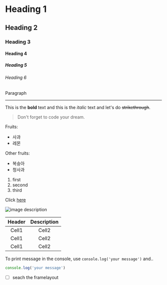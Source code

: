 <!-- Heading -->
# Heading 1
## Heading 2
### Heading 3
#### Heading 4
##### Heading 5
###### Heading 6
Paragraph

<!-- Line -->
___

<!-- Text attributes -->
This is the **bold** text and this
is the *italic* text and let's do
~~strikethrough~~.

<!-- Quote -->
>Don't forget to code your dream.

<!-- Bullet list -->
Fruits:
* 사과
* 레몬

Other fruits:
- 복숭아
- 청사과

<!-- Number List -->
1. first
2. second
3. third

<!-- Link -->
Click [here](http://academy.dream-coding.com/)

![image description](https://scontent-gmp1-1.xx.fbcdn.net/v/t1.0-9/97977178_1627558427393379_7807565887686311936_o.jpg?_nc_cat=110&ccb=2&_nc_sid=6e5ad9&_nc_ohc=wVYnIWn1wd4AX_isIz3&_nc_ht=scontent-gmp1-1.xx&oh=1e1b82432832cd87082fb07433af2bd3&oe=601FF35E)

<!-- Table -->
|Header|Description|
|:--:|:--:|
|Cell1|Cell2|
|Cell1|Cell2|
|Cell1|Cell2|


<!-- Code -->
To print message in the console, use `console.log('your message')` and..

```ts //java, js, kotlin 등등
console.log('your message')
```
<!-- Todo List (Github flavored markdown) -->
- [ ] seach the framelayout


